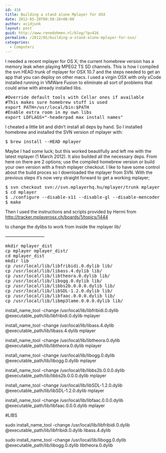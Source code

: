 ```yaml
---
id: 416
title: Building a stand alone Mplayer for OSX
date: 2012-05-20T00:50:28+00:00
author: acidjunk
layout: post
guid: http://www.renedohmen.nl/blog/?p=416
permalink: /2012/05/building-a-stand-alone-mplayer-for-osx/
categories:
  - Computerz
---
```

I needed a recent mplayer for OS X; the current homebrew version has a memory leak when playing MPEG2 TS SD channels. This is how I compiled the svn HEAD trunk of mplayer for OSX 10.7 and the steps needed to get an app that you can deploy on other macs. I used a virgin OSX with only xCode installed running in VMWare Fusion to eliminate all sort of problems that could arise with already installed libs.

<pre>#Override default tools with Cellar ones if available
#This makes sure homebrew stuff is used
export PATH=/usr/local/bin:$PATH
#Enable extra room in my own libs
export LDFLAGS="-headerpad_max_install_names"</pre>

I cheated a little bit and didn&#8217;t install all deps by hand. So I installed homebrew and installed the SVN version of mplayer with:

<pre>$ brew install --HEAD mplayer</pre>

Maybe I had some luck; but this worked beautifully and left me with the latest mplayer (1 March 2012). It also builded all the necessary deps. From here on there are 2 options; use the compiled homebrew version or build your own version with a fresh mplayer checkout. I like to have some control about the build proces so I downloaded the mplayer from SVN. With the previous steps it&#8217;s now very straight forward to get a working mplayer;

<pre>$ svn checkout svn://svn.mplayerhq.hu/mplayer/trunk mplayer
$ cd mplayer
$ ./configure --disable-x11 --disable-gl --disable-mencoder --enable-macosx-bundle --enable-macosx-finder --target=x86_64-Darwin [--disable-fontconfig]
$ make</pre>

Then I used the instructions and scripts provided by Hermi from http://tracker.mplayerosx.ch/boards/1/topics/1444
  
to change the dylibs to work from inside the mplayer lib/
  
&#8212;&#8212;&#8212;&#8212;&#8212;&#8212;&#8212;&#8212;&#8212;

<pre>mkdir mplayer_dist
cp mplayer mplayer_dist/
cd mplayer_dist
mkdir lib
cp /usr/local/lib/libfribidi.0.dylib lib/
cp /usr/local/lib/libass.4.dylib lib/
cp /usr/local/lib/libtheora.0.dylib lib/
cp /usr/local/lib/libogg.0.dylib lib/
cp /usr/local/lib/libbs2b.0.0.0.dylib lib/
cp /usr/local/lib/libSDL-1.2.0.dylib lib/
cp /usr/local/lib/libfaac.0.0.0.dylib lib/
cp /usr/local/lib/libmp3lame.0.0.0.dylib lib/</pre>

install\_name\_tool -change /usr/local/lib/libfribidi.0.dylib @executable_path/lib/libfribidi.0.dylib mplayer
  
install\_name\_tool -change /usr/local/lib/libass.4.dylib @executable_path/lib/libass.4.dylib mplayer
  
install\_name\_tool -change /usr/local/lib/libtheora.0.dylib @executable_path/lib/libtheora.0.dylib mplayer
  
install\_name\_tool -change /usr/local/lib/libogg.0.dylib @executable_path/lib/libogg.0.dylib mplayer
  
install\_name\_tool -change /usr/local/lib/libbs2b.0.0.0.dylib @executable_path/lib/libbs2b.0.0.0.dylib mplayer
  
install\_name\_tool -change /usr/local/lib/libSDL-1.2.0.dylib @executable_path/lib/libSDL-1.2.0.dylib mplayer
  
install\_name\_tool -change /usr/local/lib/libfaac.0.0.0.dylib @executable_path/lib/libfaac.0.0.0.dylib mplayer

#LIBS
  
sudo install\_name\_tool -change /usr/local/lib/libfribidi.0.dylib @executable_path/lib/libfribidi.0.dylib libass.4.dylib
  
sudo install\_name\_tool -change /usr/local/lib/libogg.0.dylib @executable_path/lib/libogg.0.dylib libtheora.0.dylib
